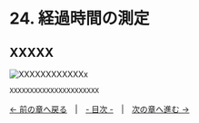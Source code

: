 ﻿# 24. 経過時間の測定

## XXXXX
![XXXXXXXXXXXXx](resource/YYYYYYYYY/xxxxxxxxxxxxxxxxxx.png "XXXXXXXXXXXXXXXXXXXXXXXX")  
```cpp
XXXXXXXXXXXXXXXXXXXXXX
```

[← 前の章へ戻る](Recorder.md)　|　[- 目次 -](Index.md)　|　[次の章へ進む →](HSV.md)
